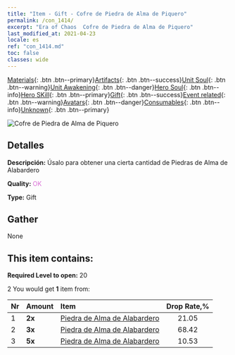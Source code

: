 ```yaml
---
title: "Item - Gift - Cofre de Piedra de Alma de Piquero"
permalink: /con_1414/
excerpt: "Era of Chaos  Cofre de Piedra de Alma de Piquero"
last_modified_at: 2021-04-23
locale: es
ref: "con_1414.md"
toc: false
classes: wide
---
```

 [Materials](/ItemsES/){: .btn .btn--primary}[Artifacts](/ItemsES/Artifacts/){: .btn .btn--success}[Unit Soul](/ItemsES/UnitSoul/){: .btn .btn--warning}[Unit Awakening](/ItemsES/UnitAwakening/){: .btn .btn--danger}[Hero Soul](/ItemsES/HeroSoul/){: .btn .btn--info}[Hero SKill](/ItemsES/HeroSkill/){: .btn .btn--primary}[Gift](/ItemsES/Gift/){: .btn .btn--success}[Event related](/ItemsES/Events/){: .btn .btn--warning}[Avatars](/ItemsES/Avatars/){: .btn .btn--danger}[Consumables](/ItemsES/Consumables/){: .btn .btn--info}[Unknown](/ItemsES/Unknown/){: .btn .btn--primary}

 ![Cofre de Piedra de Alma de Piquero](/images/t/i_907028.png)

## Detalles
 **Descripción:** Úsalo para obtener una cierta cantidad de Piedras de Alma de Alabardero

 **Quality:** <span style="color: #DA70D6">OK</span>

 **Type:** Gift

## Gather

  None

## This item contains:

 **Required Level to open:** 20

 2 You would get **1** item  from:

  | Nr | Amount |     Item    | Drop Rate,% |
  |:---|:-------|:------------|:---------:|
  | 1 |  **2x** | [Piedra de Alma de Alabardero](/ItemsES/unt_282/) | 21.05 | 
  | 2 |  **3x** | [Piedra de Alma de Alabardero](/ItemsES/unt_282/) | 68.42 | 
  | 3 |  **5x** | [Piedra de Alma de Alabardero](/ItemsES/unt_282/) | 10.53 | 
